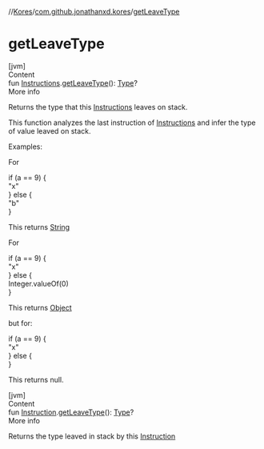 //[Kores](../index.md)/[com.github.jonathanxd.kores](index.md)/[getLeaveType](get-leave-type.md)



# getLeaveType  
[jvm]  
Content  
fun [Instructions](-instructions/index.md).[getLeaveType](get-leave-type.md)(): [Type](https://docs.oracle.com/javase/8/docs/api/java/lang/reflect/Type.html)?  
More info  


Returns the type that this [Instructions](-instructions/index.md) leaves on stack.



This function analyzes the last instruction of [Instructions](-instructions/index.md) and infer the type of value leaved on stack.



Examples:



For

if (a == 9) {  
  "x"  
} else {  
  "b"  
}

This returns [String](https://kotlinlang.org/api/latest/jvm/stdlib/kotlin/-string/index.html)



For

if (a == 9) {  
  "x"  
} else {  
  Integer.valueOf(0)  
}

This returns [Object](https://docs.oracle.com/javase/8/docs/api/java/lang/Object.html)



but for:

if (a == 9) {  
  "x"  
} else {  
}

This returns null.

  


[jvm]  
Content  
fun [Instruction](-instruction/index.md).[getLeaveType](get-leave-type.md)(): [Type](https://docs.oracle.com/javase/8/docs/api/java/lang/reflect/Type.html)?  
More info  


Returns the type leaved in stack by this [Instruction](-instruction/index.md)

  



